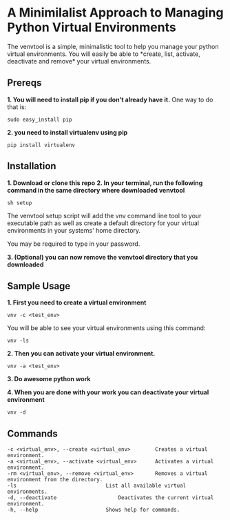 # A Minimilalist Approach to Managing Python Virtual Environments 
<p>The venvtool is a simple, minimalistic tool to help you manage your 
python virtual environments.
You will easily be able to 
*create, list, activate, deactivate and remove* your virtual environments.</p>

## Prereqs
**1. You will need to install pip if you don't already have it.**
One way to do that is:
```
sudo easy_install pip
```
**2. you need to install virtualenv using pip**
```
pip install virtualenv
```

## Installation
**1. Download or clone this repo**
**2. In your terminal, run the following command in the same directory where downloaded venvtool**
```
sh setup
```
<p>The venvtool setup script will add the vnv command line tool to your executable path
as well as create a default directory for your virtual environments in your systems'
home directory.</p>
You may be required to type in your password.

**3. (Optional) you can now remove the venvtool directory that you downloaded**

## Sample Usage
**1. First you need to create a virtual environment**
```
vnv -c <test_env>
```

You will be able to see your virtual environments using this command:
```
vnv -ls
```

**2. Then you can activate your virtual environment.**
```
vnv -a <test_env>
```

**3. Do awesome python work**

**4. When you are done with your work you can deactivate your virtual environment**
```
vnv -d
```


## Commands
```
-c <virtual_env>, --create <virtual_env>		Creates a virtual environment. 
-a <virtual_env>, --activate <virtual_env>		Activates a virtual environment. 
-rm <virtual_env>, --remove <virtual_env>		Removes a virtual environment from the directory.
-ls 							List all available virtual environments.
-d, --deactivate					Deactivates the current virtual environment.
-h, --help						Shows help for commands.
```

